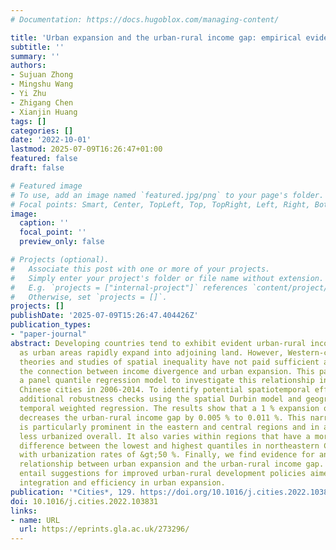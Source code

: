 ```yaml
---
# Documentation: https://docs.hugoblox.com/managing-content/

title: 'Urban expansion and the urban-rural income gap: empirical evidence from China'
subtitle: ''
summary: ''
authors:
- Sujuan Zhong
- Mingshu Wang
- Yi Zhu
- Zhigang Chen
- Xianjin Huang
tags: []
categories: []
date: '2022-10-01'
lastmod: 2025-07-09T16:26:47+01:00
featured: false
draft: false

# Featured image
# To use, add an image named `featured.jpg/png` to your page's folder.
# Focal points: Smart, Center, TopLeft, Top, TopRight, Left, Right, BottomLeft, Bottom, BottomRight.
image:
  caption: ''
  focal_point: ''
  preview_only: false

# Projects (optional).
#   Associate this post with one or more of your projects.
#   Simply enter your project's folder or file name without extension.
#   E.g. `projects = ["internal-project"]` references `content/project/deep-learning/index.md`.
#   Otherwise, set `projects = []`.
projects: []
publishDate: '2025-07-09T15:26:47.404426Z'
publication_types:
- "paper-journal"
abstract: Developing countries tend to exhibit evident urban-rural income divergence
  as urban areas rapidly expand into adjoining land. However, Western-centric urban
  theories and studies of spatial inequality have not paid sufficient attention to
  the connection between income divergence and urban expansion. This paper employed
  a panel quantile regression model to investigate this relationship in 220 prefecture-level
  Chinese cities in 2006-2014. To identify potential spatiotemporal effects, we conducted
  additional robustness checks using the spatial Durbin model and geographical and
  temporal weighted regression. The results show that a 1 % expansion of urban land
  decreases the urban-rural income gap by 0.005 % to 0.011 %. This narrowing effect
  is particularly prominent in the eastern and central regions and in areas that are
  less urbanized overall. It also varies within regions that have a more pronounced
  difference between the lowest and highest quantiles in northeastern China and cities
  with urbanization rates of &gt;50 %. Finally, we find evidence for an inverted U-shaped
  relationship between urban expansion and the urban-rural income gap. Our results
  entail suggestions for improved urban-rural development policies aimed toward greater
  integration and efficiency in urban expansion.
publication: '*Cities*, 129. https://doi.org/10.1016/j.cities.2022.103831'
doi: 10.1016/j.cities.2022.103831
links:
- name: URL
  url: https://eprints.gla.ac.uk/273296/
---
```

